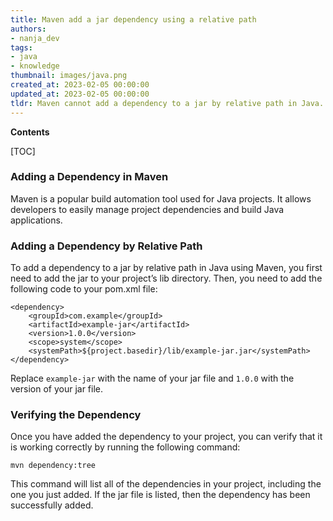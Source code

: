 ```yaml
---
title: Maven add a jar dependency using a relative path
authors:
- nanja_dev
tags:
- java
- knowledge
thumbnail: images/java.png
created_at: 2023-02-05 00:00:00
updated_at: 2023-02-05 00:00:00
tldr: Maven cannot add a dependency to a jar by relative path in Java.
---
```


**Contents**

[TOC]

### Adding a Dependency in Maven

Maven is a popular build automation tool used for Java projects. It allows developers to easily manage project dependencies and build Java applications.

### Adding a Dependency by Relative Path

To add a dependency to a jar by relative path in Java using Maven, you first need to add the jar to your project’s lib directory. Then, you need to add the following code to your pom.xml file:

```
<dependency>
    <groupId>com.example</groupId>
    <artifactId>example-jar</artifactId>
    <version>1.0.0</version>
    <scope>system</scope>
    <systemPath>${project.basedir}/lib/example-jar.jar</systemPath>
</dependency>
```

Replace `example-jar` with the name of your jar file and `1.0.0` with the version of your jar file.

### Verifying the Dependency

Once you have added the dependency to your project, you can verify that it is working correctly by running the following command:

```
mvn dependency:tree
```

This command will list all of the dependencies in your project, including the one you just added. If the jar file is listed, then the dependency has been successfully added.
